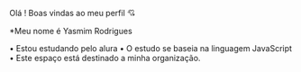 Olá  ! Boas vindas ao meu perfil 💘

*Meu nome é Yasmim Rodrigues 

• Estou estudando pelo alura 
• O estudo se baseia na linguagem JavaScript
• Este espaço está destinado a minha organização.

